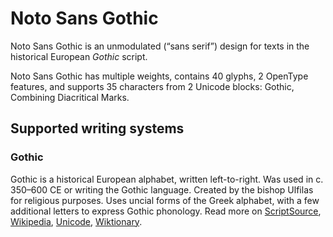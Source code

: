
# Noto Sans Gothic

Noto Sans Gothic is an unmodulated (“sans serif”) design for texts in the historical European _Gothic_ script. 

Noto Sans Gothic has multiple weights, contains 40 glyphs, 2 OpenType features, and supports 35 characters from 2 Unicode blocks: Gothic, Combining Diacritical Marks.


## Supported writing systems


### Gothic

Gothic is a historical European alphabet, written left-to-right. Was used in c. 350–600 CE or writing the Gothic language. Created by the bishop Ulfilas for religious purposes. Uses uncial forms of the Greek alphabet, with a few additional letters to express Gothic phonology. Read more on [ScriptSource](https://scriptsource.org/scr/Goth), [Wikipedia](https://en.wikipedia.org/wiki/ISO_15924:Goth), [Unicode](https://www.unicode.org/versions/Unicode13.0.0/ch08.pdf#G33932), [Wiktionary](https://en.wiktionary.org/wiki/Category:Gothic_script).

